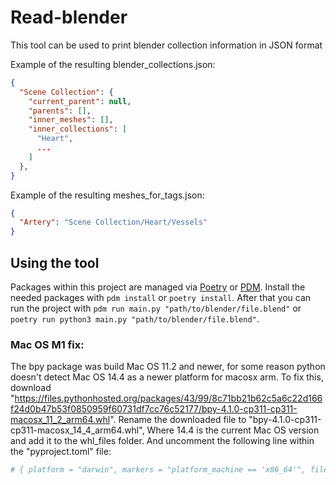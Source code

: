 # Read-blender

This tool can be used to print blender collection information in JSON format

Example of the resulting blender_collections.json:

```json
{
  "Scene Collection": {
    "current_parent": null,
    "parents": [],
    "inner_meshes": [],
    "inner_collections": [
      "Heart",
      ...
    ]
  },
}
```

Example of the resulting meshes_for_tags.json:

```json
{
  "Artery": "Scene Collection/Heart/Vessels"
}
```

## Using the tool

Packages within this project are managed via [Poetry](https://python-poetry.org) or [PDM](https://pdm-project.org/en/latest/).
Install the needed packages with `pdm install` or `poetry install`.
After that you can run the project with `pdm run main.py "path/to/blender/file.blend"` or `poetry run python3 main.py "path/to/blender/file.blend"`.

### Mac OS M1 fix:

The bpy package was build Mac OS 11.2 and newer, for some reason python doesn't detect Mac OS 14.4 as a newer platform for macosx arm.
To fix this, download "https://files.pythonhosted.org/packages/43/99/8c71bb21b62c5a6c22d166f24d0b47b53f0850959f60731df7cc76c52177/bpy-4.1.0-cp311-cp311-macosx_11_2_arm64.whl".
Rename the downloaded file to "bpy-4.1.0-cp311-cp311-macosx_14_4_arm64.whl", Where 14.4 is the current Mac OS version and add it to the whl_files folder.
And uncomment the following line within the "pyproject.toml" file:

```toml
# { platform = "darwin", markers = "platform_machine == 'x86_64'", file = "whl_files/bpy-4.1.0-cp311-cp311-macosx_14_4_arm64.whl" }, # mac os support fix
```
